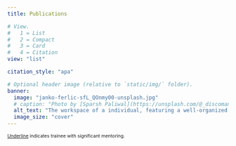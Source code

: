 ```yaml
---
title: Publications

# View.
#   1 = List
#   2 = Compact
#   3 = Card
#   4 = Citation
view: "list"

citation_style: "apa"

# Optional header image (relative to `static/img/` folder).
banner:
  image: "janko-ferlic-sfL_QOnmy00-unsplash.jpg"
  # caption: "Photo by [Sparsh Paliwal](https://unsplash.com/@_discoman?utm_content=creditCopyText&utm_medium=referral&utm_source=unsplash) on [Unsplash](https://unsplash.com/photos/a-desk-with-a-keyboard-mouse-cell-phone-and-notepad-2PLFgAKVpe0?utm_content=creditCopyText&utm_medium=referral&utm_source=unsplash)"
  alt_text: "The workspace of a individual, featuring a well-organized table with a keyboard, notebook, pencil, mouse, and handwritten notes."
  image_size: "cover"
---
```


<span style="font-size: 75%;"><span style="text-decoration: underline;">Underline</span> indicates trainee with significant mentoring.</span>
